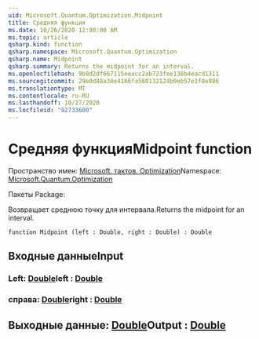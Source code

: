 ```yaml
---
uid: Microsoft.Quantum.Optimization.Midpoint
title: Средняя функция
ms.date: 10/26/2020 12:00:00 AM
ms.topic: article
qsharp.kind: function
qsharp.namespace: Microsoft.Quantum.Optimization
qsharp.name: Midpoint
qsharp.summary: Returns the midpoint for an interval.
ms.openlocfilehash: 9b8d2df667115eeacc2ab723fee138b4eacd1311
ms.sourcegitcommit: 29e0d88a30e4166fa580132124b0eb57e1f0e986
ms.translationtype: MT
ms.contentlocale: ru-RU
ms.lasthandoff: 10/27/2020
ms.locfileid: "92733600"
---
```

# <a name="midpoint-function"></a><span data-ttu-id="e5ff9-102">Средняя функция</span><span class="sxs-lookup"><span data-stu-id="e5ff9-102">Midpoint function</span></span>

<span data-ttu-id="e5ff9-103">Пространство имен: [Microsoft. тактов. Optimization](xref:Microsoft.Quantum.Optimization)</span><span class="sxs-lookup"><span data-stu-id="e5ff9-103">Namespace: [Microsoft.Quantum.Optimization](xref:Microsoft.Quantum.Optimization)</span></span>

<span data-ttu-id="e5ff9-104">Пакеты [](https://nuget.org/packages/)</span><span class="sxs-lookup"><span data-stu-id="e5ff9-104">Package: [](https://nuget.org/packages/)</span></span>


<span data-ttu-id="e5ff9-105">Возвращает среднюю точку для интервала.</span><span class="sxs-lookup"><span data-stu-id="e5ff9-105">Returns the midpoint for an interval.</span></span>

```qsharp
function Midpoint (left : Double, right : Double) : Double
```


## <a name="input"></a><span data-ttu-id="e5ff9-106">Входные данные</span><span class="sxs-lookup"><span data-stu-id="e5ff9-106">Input</span></span>

### <a name="left--double"></a><span data-ttu-id="e5ff9-107">Left: [Double](xref:microsoft.quantum.lang-ref.double)</span><span class="sxs-lookup"><span data-stu-id="e5ff9-107">left : [Double](xref:microsoft.quantum.lang-ref.double)</span></span>




### <a name="right--double"></a><span data-ttu-id="e5ff9-108">справа: [Double](xref:microsoft.quantum.lang-ref.double)</span><span class="sxs-lookup"><span data-stu-id="e5ff9-108">right : [Double](xref:microsoft.quantum.lang-ref.double)</span></span>





## <a name="output--double"></a><span data-ttu-id="e5ff9-109">Выходные данные: [Double](xref:microsoft.quantum.lang-ref.double)</span><span class="sxs-lookup"><span data-stu-id="e5ff9-109">Output : [Double](xref:microsoft.quantum.lang-ref.double)</span></span>

